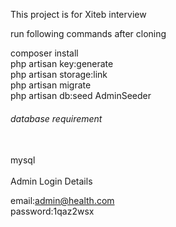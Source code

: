 This project is for Xiteb interview

run following commands after cloning </br>

composer install </br>
php artisan key:generate </br>
php artisan storage:link </br>
php artisan migrate </br>
php artisan db:seed AdminSeeder </br>

<h6>database requirement </h6> </br>
mysql </br>
</br>
Admin Login Details </br>

email:admin@health.com  </br>
password:1qaz2wsx



